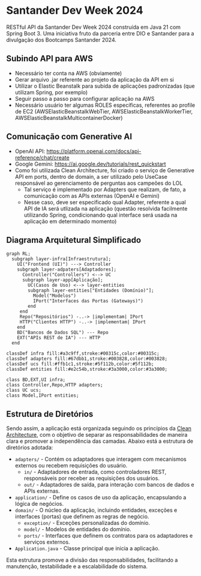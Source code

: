 # Santander Dev Week 2024

RESTful API da Santander Dev Week 2024 construída em Java 21 com Spring Boot 3. Uma iniciativa fruto da parceria entre DIO e Santander para a divulgação dos Bootcamps Santander 2024.

## Subindo API para AWS
- Necessário ter conta na AWS (obviamente)
- Gerar arquivo .jar referente ao projeto da aplicação da API em si
- Utilizar o Elastic Beanstalk para subida de aplicações padronizadas (que utilizam Spring, por exemplo)
- Seguir passo a passo para configurar aplicação na AWS
- Necessário usuário ter algumas ROLES específicas, referentes ao profile de EC2 (AWSElasticBeanstalkWebTier, AWSElasticBeanstalkWorkerTier, AWSElasticBeanstalkMulticontainerDocker)

## Comunicação com Generative AI
- OpenAI API: https://platform.openai.com/docs/api-reference/chat/create
- Google Gemini: https://ai.google.dev/tutorials/rest_quickstart
- Como foi utilizada Clean Architecture, foi criado o serviço de Generative API em ports, dentro de domain, a ser utilizado pelo UseCase responsável ao gerenciamento de perguntas aos campeões do LOL
  - Tal serviço é implementado por Adapters que realizam, de fato, a comunicação com as APIs externas (OpenAI e Gemini)
  - Nesse caso, deve ser especificado qual Adapter, referente a qual API de IA será utlizada na aplicação (questão resolvida facilmente utilizando Spring, condicionando qual interface será usada na aplicação em determinado momento) 

## Diagrama Arquitetural Simplificado

```mermaid
graph RL;
  subgraph layer-infra[Infraestrutura];
    UI("Frontend (UI)") ---> Controller
    subgraph layer-adpaters[Adaptadores];
      Controller("Controllers") <--> UC
      subgraph layer-app[Aplicação];
        UC(Casos de Uso) <--> layer-entities
        subgraph layer-entities["Entidades (Domínio)"];
          Model("Modelos")
          IPort("Interfaces das Portas (Gateways)")
        end
     end
     Repo("Repositórios") -..-> |implementam| IPort
     HTTP("Clientes HTTP") -..-> |implementam| IPort
    end
    BD("Bancos de Dados SQL") --- Repo
    EXT("APIs REST de IA") --- HTTP
  end

classDef infra fill:#a3c9ff,stroke:#00315c,color:#00315c;
classDef adapters fill:#67dbb1,stroke:#003828,color:#003828;
classDef ucs fill:#ffb1c1,stroke:#5f112b,color:#5f112b;
classDef entities fill:#e2c54b,stroke:#3a3000,color:#3a3000;

class BD,EXT,UI infra;
class Controller,Repo,HTTP adapters;
class UC ucs;
class Model,IPort entities;
```

## Estrutura de Diretórios

Sendo assim, a aplicação está organizada seguindo os princípios da [Clean Architecture](https://blog.cleancoder.com/uncle-bob/2012/08/13/the-clean-architecture.html), com o objetivo de separar as responsabilidades de maneira clara e promover a independência das camadas. Abaixo está a estrutura de diretórios adotada:

- `adapters/` - Contém os adaptadores que interagem com mecanismos externos ou recebem requisições do usuário.
  - `in/` - Adaptadores de entrada, como controladores REST, responsáveis por receber as requisições dos usuários.
  - `out/` - Adaptadores de saída, para interação com bancos de dados e APIs externas.
- `application/` - Define os casos de uso da aplicação, encapsulando a lógica de negócios.
- `domain/` - O núcleo da aplicação, incluindo entidades, exceções e interfaces (portas) que definem as regras de negócio.
  - `exception/` - Exceções personalizadas do domínio.
  - `model/` - Modelos de entidades do domínio.
  - `ports/` - Interfaces que definem os contratos para os adaptadores e serviços externos.
- `Application.java` - Classe principal que inicia a aplicação.

Esta estrutura promove a divisão das responsabilidades, facilitando a manutenção, testabilidade e a escalabilidade do sistema.
